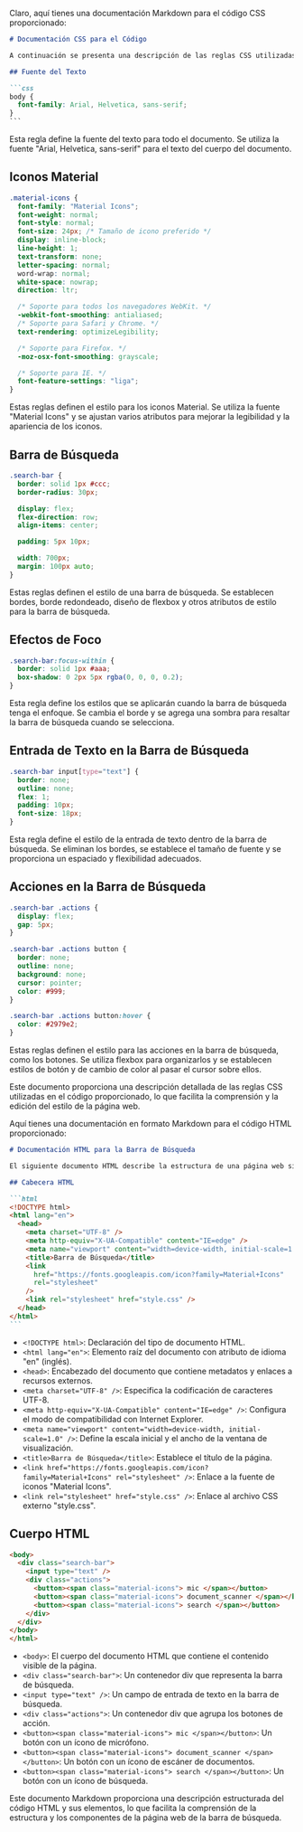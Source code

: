 Claro, aquí tienes una documentación Markdown para el código CSS proporcionado:

````markdown
# Documentación CSS para el Código

A continuación se presenta una descripción de las reglas CSS utilizadas en el código proporcionado:

## Fuente del Texto

```css
body {
  font-family: Arial, Helvetica, sans-serif;
}
```
````

Esta regla define la fuente del texto para todo el documento. Se utiliza la fuente "Arial, Helvetica, sans-serif" para el texto del cuerpo del documento.

## Iconos Material

```css
.material-icons {
  font-family: "Material Icons";
  font-weight: normal;
  font-style: normal;
  font-size: 24px; /* Tamaño de icono preferido */
  display: inline-block;
  line-height: 1;
  text-transform: none;
  letter-spacing: normal;
  word-wrap: normal;
  white-space: nowrap;
  direction: ltr;

  /* Soporte para todos los navegadores WebKit. */
  -webkit-font-smoothing: antialiased;
  /* Soporte para Safari y Chrome. */
  text-rendering: optimizeLegibility;

  /* Soporte para Firefox. */
  -moz-osx-font-smoothing: grayscale;

  /* Soporte para IE. */
  font-feature-settings: "liga";
}
```

Estas reglas definen el estilo para los iconos Material. Se utiliza la fuente "Material Icons" y se ajustan varios atributos para mejorar la legibilidad y la apariencia de los iconos.

## Barra de Búsqueda

```css
.search-bar {
  border: solid 1px #ccc;
  border-radius: 30px;

  display: flex;
  flex-direction: row;
  align-items: center;

  padding: 5px 10px;

  width: 700px;
  margin: 100px auto;
}
```

Estas reglas definen el estilo de una barra de búsqueda. Se establecen bordes, borde redondeado, diseño de flexbox y otros atributos de estilo para la barra de búsqueda.

## Efectos de Foco

```css
.search-bar:focus-within {
  border: solid 1px #aaa;
  box-shadow: 0 2px 5px rgba(0, 0, 0, 0.2);
}
```

Esta regla define los estilos que se aplicarán cuando la barra de búsqueda tenga el enfoque. Se cambia el borde y se agrega una sombra para resaltar la barra de búsqueda cuando se selecciona.

## Entrada de Texto en la Barra de Búsqueda

```css
.search-bar input[type="text"] {
  border: none;
  outline: none;
  flex: 1;
  padding: 10px;
  font-size: 18px;
}
```

Esta regla define el estilo de la entrada de texto dentro de la barra de búsqueda. Se eliminan los bordes, se establece el tamaño de fuente y se proporciona un espaciado y flexibilidad adecuados.

## Acciones en la Barra de Búsqueda

```css
.search-bar .actions {
  display: flex;
  gap: 5px;
}

.search-bar .actions button {
  border: none;
  outline: none;
  background: none;
  cursor: pointer;
  color: #999;
}

.search-bar .actions button:hover {
  color: #2979e2;
}
```

Estas reglas definen el estilo para las acciones en la barra de búsqueda, como los botones. Se utiliza flexbox para organizarlos y se establecen estilos de botón y de cambio de color al pasar el cursor sobre ellos.

Este documento proporciona una descripción detallada de las reglas CSS utilizadas en el código proporcionado, lo que facilita la comprensión y la edición del estilo de la página web.

Aquí tienes una documentación en formato Markdown para el código HTML proporcionado:

````markdown
# Documentación HTML para la Barra de Búsqueda

El siguiente documento HTML describe la estructura de una página web simple que incluye una barra de búsqueda. Se utiliza la biblioteca de iconos "Material Icons" y un archivo CSS externo llamado "style.css" para dar estilo a la barra de búsqueda.

## Cabecera HTML

```html
<!DOCTYPE html>
<html lang="en">
  <head>
    <meta charset="UTF-8" />
    <meta http-equiv="X-UA-Compatible" content="IE=edge" />
    <meta name="viewport" content="width=device-width, initial-scale=1.0" />
    <title>Barra de Búsqueda</title>
    <link
      href="https://fonts.googleapis.com/icon?family=Material+Icons"
      rel="stylesheet"
    />
    <link rel="stylesheet" href="style.css" />
  </head>
</html>
```
````

- `<!DOCTYPE html>`: Declaración del tipo de documento HTML.
- `<html lang="en">`: Elemento raíz del documento con atributo de idioma "en" (inglés).
- `<head>`: Encabezado del documento que contiene metadatos y enlaces a recursos externos.
- `<meta charset="UTF-8" />`: Especifica la codificación de caracteres UTF-8.
- `<meta http-equiv="X-UA-Compatible" content="IE=edge" />`: Configura el modo de compatibilidad con Internet Explorer.
- `<meta name="viewport" content="width=device-width, initial-scale=1.0" />`: Define la escala inicial y el ancho de la ventana de visualización.
- `<title>Barra de Búsqueda</title>`: Establece el título de la página.
- `<link href="https://fonts.googleapis.com/icon?family=Material+Icons" rel="stylesheet" />`: Enlace a la fuente de iconos "Material Icons".
- `<link rel="stylesheet" href="style.css" />`: Enlace al archivo CSS externo "style.css".

## Cuerpo HTML

```html
<body>
  <div class="search-bar">
    <input type="text" />
    <div class="actions">
      <button><span class="material-icons"> mic </span></button>
      <button><span class="material-icons"> document_scanner </span></button>
      <button><span class="material-icons"> search </span></button>
    </div>
  </div>
</body>
</html>
```

- `<body>`: El cuerpo del documento HTML que contiene el contenido visible de la página.
- `<div class="search-bar">`: Un contenedor div que representa la barra de búsqueda.
- `<input type="text" />`: Un campo de entrada de texto en la barra de búsqueda.
- `<div class="actions">`: Un contenedor div que agrupa los botones de acción.
- `<button><span class="material-icons"> mic </span></button>`: Un botón con un ícono de micrófono.
- `<button><span class="material-icons"> document_scanner </span></button>`: Un botón con un ícono de escáner de documentos.
- `<button><span class="material-icons"> search </span></button>`: Un botón con un ícono de búsqueda.

Este documento Markdown proporciona una descripción estructurada del código HTML y sus elementos, lo que facilita la comprensión de la estructura y los componentes de la página web de la barra de búsqueda.
